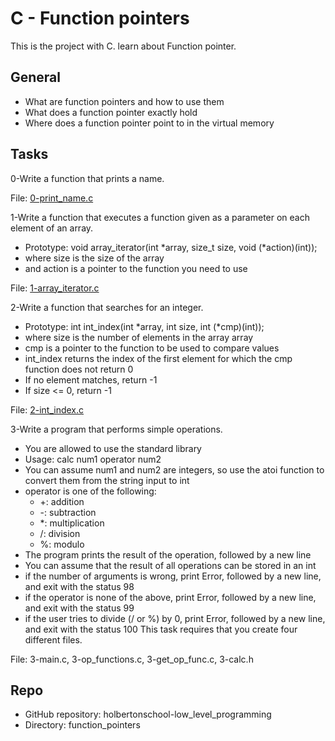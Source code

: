# C - Function pointers


This is the project with C.
learn about Function pointer.

## General 

* What are function pointers and how to use them
* What does a function pointer exactly hold
* Where does a function pointer point to in the virtual memory


## Tasks

0-Write a function that prints a name.

File: [0-print_name.c](https://github.com/ydroal/holbertonschool-low_level_programming/blob/master/function_pointers/0-print_name.c) 


1-Write a function that executes a function given as a parameter on each element of an array.

* Prototype: void array_iterator(int *array, size_t size, void (*action)(int));
* where size is the size of the array
* and action is a pointer to the function you need to use

File: [1-array_iterator.c](https://github.com/ydroal/holbertonschool-low_level_programming/blob/master/function_pointers/1-array_iterator.c)

2-Write a function that searches for an integer.

* Prototype: int int_index(int *array, int size, int (*cmp)(int));
* where size is the number of elements in the array array
* cmp is a pointer to the function to be used to compare values
* int_index returns the index of the first element for which the cmp function does not return 0
* If no element matches, return -1
* If size <= 0, return -1

File: [2-int_index.c](https://github.com/ydroal/holbertonschool-low_level_programming/blob/master/function_pointers/2-int_index.c)


3-Write a program that performs simple operations.

* You are allowed to use the standard library
* Usage: calc num1 operator num2
* You can assume num1 and num2 are integers, so use the atoi function to convert them from the string input to int
* operator is one of the following:
	* +: addition
	* -: subtraction
	* *: multiplication
	* /: division
	* %: modulo
* The program prints the result of the operation, followed by a new line
* You can assume that the result of all operations can be stored in an int
* if the number of arguments is wrong, print Error, followed by a new line, and exit with the status 98
* if the operator is none of the above, print Error, followed by a new line, and exit with the status 99
* if the user tries to divide (/ or %) by 0, print Error, followed by a new line, and exit with the status 100
This task requires that you create four different files.

File: 3-main.c, 3-op_functions.c, 3-get_op_func.c, 3-calc.h


## Repo
* GitHub repository: holbertonschool-low_level_programming
* Directory: function_pointers

